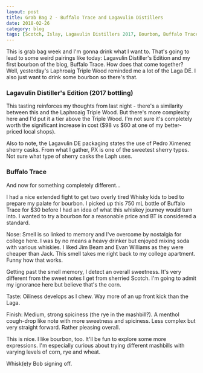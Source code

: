 ```yaml
---
layout: post
title: Grab Bag 2 - Buffalo Trace and Lagavulin Distillers
date: 2018-02-26
category: blog
tags: [Scotch, Islay, Lagavulin Distillers 2017, Bourbon, Buffalo Trace]
---
```


This is grab bag week and I'm gonna drink what I want to. That's going to lead to some weird pairings like today: Lagavulin Distiller's Edition and my first bourbon of the blog, Buffalo Trace. How does that come together? Well, yesterday's Laphroaig Triple Wood reminded me a lot of the Laga DE. I also just want to drink some bourbon so there's that.

### Lagavulin Distiller's Edition (2017 bottling)

This tasting reinforces my thoughts from last night - there's a similarity between this and the Laphroaig Triple Wood. But there's more complexity here and I'd put it a tier above the Triple Wood. I'm not sure it's completely worth the significant increase in cost ($98 vs $60 at one of my better-priced local shops).

Also to note, the Lagavulin DE packaging states the use of Pedro Ximenez sherry casks. From what I gather, PX is one of the sweetest sherry types. Not sure what type of sherry casks the Laph uses.

### Buffalo Trace

And now for something completely different...

I had a nice extended fight to get two overly tired Whisky kids to bed to prepare my palate for bourbon. I picked up this 750 mL bottle of Buffalo Trace for $30 before I had an idea of what this whiskey journey would turn into. I wanted to try a bourbon for a reasonable price and BT is considered a standard.

Nose: Smell is so linked to memory and I've overcome by nostalgia for college here. I was by no means a heavy drinker but enjoyed mixing soda with various whiskies. I liked Jim Beam and Evan Williams as they were cheaper than Jack. This smell takes me right back to my college apartment. Funny how that works.

Getting past the smell memory, I detect an overall sweetness. It's very different from the sweet notes I get from sherried Scotch. I'm going to admit my ignorance here but believe that's the corn.

Taste: Oiliness develops as I chew. Way more of an up front kick than the Laga.

Finish: Medium, strong spiciness (the rye in the mashbill?). A menthol cough-drop like note with more sweetness and spiciness. Less complex but very straight forward. Rather pleasing overall.

This is nice. I like bourbon, too. It'll be fun to explore some more expressions. I'm especially curious about trying different mashbills with varying levels of corn, rye and wheat.

Whisk(e)y Bob signing off.
